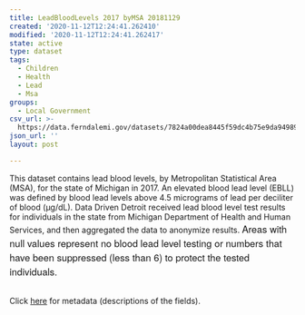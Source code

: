```yaml
---
title: LeadBloodLevels 2017 byMSA 20181129
created: '2020-11-12T12:24:41.262410'
modified: '2020-11-12T12:24:41.262417'
state: active
type: dataset
tags:
  - Children
  - Health
  - Lead
  - Msa
groups:
  - Local Government
csv_url: >-
  https://data.ferndalemi.gov/datasets/7824a00dea8445f59dc4b75e9da94989_0.csv?outSR=%7B%22latestWkid%22%3A2898%2C%22wkid%22%3A2898%7D
json_url: ''
layout: post

---
```

This dataset contains lead blood levels, by Metropolitan Statistical Area (MSA), for the state of Michigan in 2017. An elevated blood lead level (EBLL) was defined by blood lead levels above 4.5 micrograms of lead per deciliter of blood (μg/dL). Data Driven Detroit received lead blood level test results for individuals in the state from Michigan Department of Health and Human Services, and then aggregated the data to anonymize results. <span style='font-family: &quot;Avenir Next W01&quot;, &quot;Avenir Next W00&quot;, &quot;Avenir Next&quot;, Avenir, &quot;Helvetica Neue&quot;, sans-serif; font-size: 17px;'>Areas with n</span><span style='font-family: &quot;Avenir Next W01&quot;, &quot;Avenir Next W00&quot;, &quot;Avenir Next&quot;, Avenir, &quot;Helvetica Neue&quot;, sans-serif; font-size: 17px;'>ull values represent no blood lead level testing or numbers that have been suppressed (less than 6) to protect the tested individuals. </span><div><br /></div><div>Click <a href='http://www.datadrivendetroit.org/metadata/LeadBloodLevels_2017_byMSA_Metadata_20181129.xlsx' target='_blank'>here</a> for metadata (descriptions of the fields).</div>

